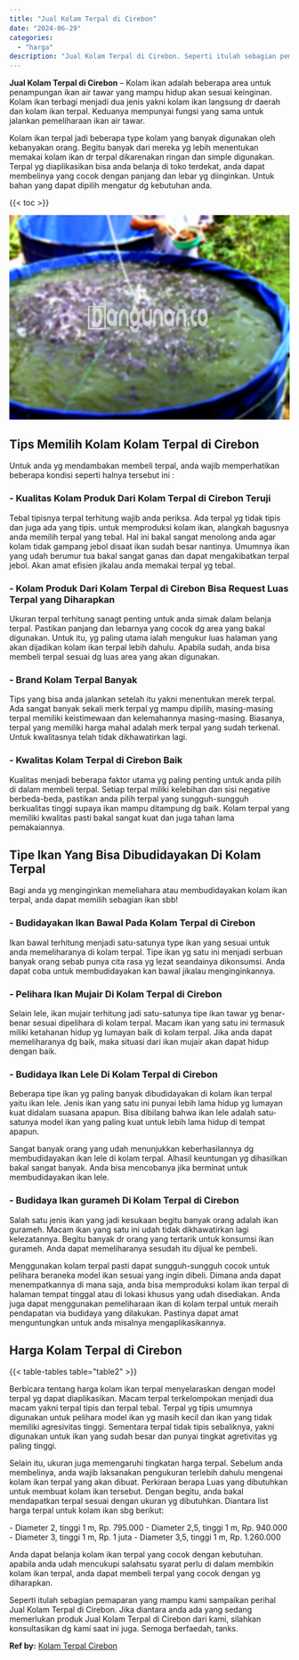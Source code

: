 ```yaml
---
title: "Jual Kolam Terpal di Cirebon"
date: "2024-06-29"
categories: 
  - "harga"
description: "Jual Kolam Terpal di Cirebon. Seperti itulah sebagian pemaparan yang mampu kami sampaikan perihal Jual Kolam Terpal di Cirebon. Jika diantara anda ada yang s..."
---
```


**Jual Kolam Terpal di Cirebon** – Kolam ikan adalah beberapa area untuk penampungan ikan air tawar yang mampu hidup akan sesuai keinginan. Kolam ikan terbagi menjadi dua jenis yakni kolam ikan langsung dr daerah dan kolam ikan terpal. Keduanya mempunyai fungsi yang sama untuk jalankan pemeliharaan ikan air tawar.

Kolam ikan terpal jadi beberapa type kolam yang banyak digunakan oleh kebanyakan orang. Begitu banyak dari mereka yg lebih menentukan memakai kolam ikan dr terpal dikarenakan ringan dan simple digunakan. Terpal yg diaplikasikan bisa anda belanja di toko terdekat, anda dapat membelinya yang cocok dengan panjang dan lebar yg diinginkan. Untuk bahan yang dapat dipilih mengatur dg kebutuhan anda.

{{< toc >}}

![Jual Kolam Terpal di Cirebon](/images/jual-kolam-terpal-46.png)

## Tips Memilih Kolam Kolam Terpal di Cirebon

Untuk anda yg mendambakan membeli terpal, anda wajib memperhatikan beberapa kondisi seperti halnya tersebut ini :

### \- Kualitas Kolam Produk Dari Kolam Terpal di Cirebon Teruji

Tebal tipisnya terpal terhitung wajib anda periksa. Ada terpal yg tidak tipis dan juga ada yang tipis. untuk memproduksi kolam ikan, alangkah bagusnya anda memilih terpal yang tebal. Hal ini bakal sangat menolong anda agar kolam tidak gampang jebol disaat ikan sudah besar nantinya. Umumnya ikan yang udah berumur tua bakal sangat ganas dan dapat mengakibatkan terpal jebol. Akan amat efisien jikalau anda memakai terpal yg tebal.

### \- Kolam Produk Dari Kolam Terpal di Cirebon Bisa Request Luas Terpal yang Diharapkan

Ukuran terpal terhitung sanagt penting untuk anda simak dalam belanja terpal. Pastikan panjang dan lebarnya yang cocok dg area yang bakal digunakan. Untuk itu, yg paling utama ialah mengukur luas halaman yang akan dijadikan kolam ikan terpal lebih dahulu. Apabila sudah, anda bisa membeli terpal sesuai dg luas area yang akan digunakan.

### \- Brand Kolam Terpal Banyak

Tips yang bisa anda jalankan setelah itu yakni menentukan merek terpal. Ada sangat banyak sekali merk terpal yg mampu dipilih, masing-masing terpal memiliki keistimewaan dan kelemahannya masing-masing. Biasanya, terpal yang memiliki harga mahal adalah merk terpal yang sudah terkenal. Untuk kwalitasnya telah tidak dikhawatirkan lagi.

### \- Kwalitas Kolam Terpal di Cirebon Baik

Kualitas menjadi beberapa faktor utama yg paling penting untuk anda pilih di dalam membeli terpal. Setiap terpal miliki kelebihan dan sisi negative berbeda-beda, pastikan anda pilih terpal yang sungguh-sungguh berkualitas tinggi supaya ikan mampu ditampung dg baik. Kolam terpal yang memiliki kwalitas pasti bakal sangat kuat dan juga tahan lama pemakaiannya.

## Tipe Ikan Yang Bisa Dibudidayakan Di Kolam Terpal

Bagi anda yg menginginkan memeliahara atau membudidayakan kolam ikan terpal, anda dapat memilih sebagian ikan sbb!

### \- Budidayakan Ikan Bawal Pada Kolam Terpal di Cirebon

Ikan bawal terhitung menjadi satu-satunya type ikan yang sesuai untuk anda memeliharanya di kolam terpal. Tipe ikan yg satu ini menjadi serbuan banyak orang sebab punya cita rasa yg lezat seandainya dikonsumsi. Anda dapat coba untuk membudidayakan kan bawal jikalau menginginkannya.

### \- Pelihara Ikan Mujair Di Kolam Terpal di Cirebon

Selain lele, ikan mujair terhitung jadi satu-satunya tipe ikan tawar yg benar-benar sesuai dipelihara di kolam terpal. Macam ikan yang satu ini termasuk miliki ketahanan hidup yg lumayan baik di kolam terpal. Jika anda dapat memeliharanya dg baik, maka situasi dari ikan mujair akan dapat hidup dengan baik.

### \- Budidaya Ikan Lele Di Kolam Terpal di Cirebon

Beberapa tipe ikan yg paling banyak dibudidayakan di kolam ikan terpal yaitu ikan lele. Jenis ikan yang satu ini punyai lebih lama hidup yg lumayan kuat didalam suasana apapun. Bisa dibilang bahwa ikan lele adalah satu-satunya model ikan yang paling kuat untuk lebih lama hidup di tempat apapun.

Sangat banyak orang yang udah menunjukkan keberhasilannya dg membudidayakan ikan lele di kolam terpal. Alhasil keuntungan yg dihasilkan bakal sangat banyak. Anda bisa mencobanya jika berminat untuk membudidayakan ikan lele.

### \- Budidaya Ikan gurameh Di Kolam Terpal di Cirebon

Salah satu jenis ikan yang jadi kesukaan begitu banyak orang adalah ikan gurameh. Macam ikan yang satu ini udah tidak dikhawatirkan lagi kelezatannya. Begitu banyak dr orang yang tertarik untuk konsumsi ikan gurameh. Anda dapat memeliharanya sesudah itu dijual ke pembeli.

Menggunakan kolam terpal pasti dapat sungguh-sungguh cocok untuk pelihara beraneka model ikan sesuai yang ingin dibeli. Dimana anda dapat menempatkannya di mana saja, anda bisa memproduksi kolam ikan terpal di halaman tempat tinggal atau di lokasi khusus yang udah disediakan. Anda juga dapat menggunakan pemeliharaan ikan di kolam terpal untuk meraih pendapatan via budidaya yang dilakukan. Pastinya dapat amat menguntungkan untuk anda misalnya mengaplikasikannya.

## Harga Kolam Terpal di Cirebon

{{< table-tables table="table2" >}}

Berbicara tentang harga kolam ikan terpal menyelaraskan dengan model terpal yg dapat diaplikasikan. Macam terpal terkelompokan menjadi dua macam yakni terpal tipis dan terpal tebal. Terpal yg tipis umumnya digunakan untuk pelihara model ikan yg masih kecil dan ikan yang tidak memiliki agresivitas tinggi. Sementara terpal tidak tipis sebaliknya, yakni digunakan untuk ikan yang sudah besar dan punyai tingkat agretivitas yg paling tinggi.

Selain itu, ukuran juga memengaruhi tingkatan harga terpal. Sebelum anda membelinya, anda wajib laksanakan pengukuran terlebih dahulu mengenai kolam ikan terpal yang akan dibuat. Perkiraan berapa Luas yang dibutuhkan untuk membuat kolam ikan tersebut. Dengan begitu, anda bakal mendapatkan terpal sesuai dengan ukuran yg dibutuhkan. Diantara list harga terpal untuk kolam ikan sbg berikut:

\- Diameter 2, tinggi 1 m, Rp. 795.000 - Diameter 2,5, tinggi 1 m, Rp. 940.000 - Diameter 3, tinggi 1 m, Rp. 1 juta - Diameter 3,5, tinggi 1 m, Rp. 1.260.000

Anda dapat belanja kolam ikan terpal yang cocok dengan kebutuhan. apabila anda udah mencukupi salahsatu syarat perlu di dalam membikin kolam ikan terpal, anda dapat membeli terpal yang cocok dengan yg diharapkan.

Seperti itulah sebagian pemaparan yang mampu kami sampaikan perihal Jual Kolam Terpal di Cirebon. Jika diantara anda ada yang sedang memerlukan produk Jual Kolam Terpal di Cirebon dari kami, silahkan konsultasikan dg kami saat ini juga. Semoga berfaedah, tanks.

**Ref by:** [Kolam Terpal Cirebon](https://id.wikipedia.org/wiki/Kolam)
